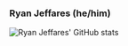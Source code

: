 ### Ryan Jeffares (he/him)

<img align="center" src="https://github-readme-stats.vercel.app/api?username=ryanjeffares&count_private=true&theme=gruvbox" alt="Ryan Jeffares' GitHub stats"/>
